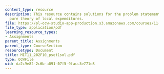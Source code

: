 ```yaml
---
content_type: resource
description: This resource contains solutions for the problem statements related to
  pure theory of local expenditures.
file: https://ol-ocw-studio-app-production.s3.amazonaws.com/courses/11-202-planning-economics-fall-2010/da2c9e822c6ba09107f59facc3e771e8_MIT11_202F10_pset1sol.pdf
file_type: application/pdf
learning_resource_types:
- Assignments
parent_title: Assignments
parent_type: CourseSection
resourcetype: Document
title: MIT11_202F10_pset1sol.pdf
type: OCWFile
uid: da2c9e82-2c6b-a091-07f5-9facc3e771e8
---
```


